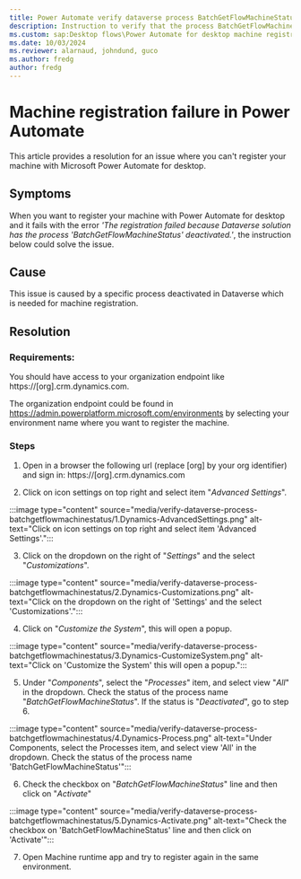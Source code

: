 ```yaml
---
title: Power Automate verify dataverse process BatchGetFlowMachineStatus 
description: Instruction to verify that the process BatchGetFlowMachineStatus is activated.
ms.custom: sap:Desktop flows\Power Automate for desktop machine registration
ms.date: 10/03/2024
ms.reviewer: alarnaud, johndund, guco
ms.author: fredg
author: fredg
---
```


# Machine registration failure in Power Automate
This article provides a resolution for an issue where you can't register your machine with Microsoft Power Automate for desktop.

## Symptoms

When you want to register your machine with Power Automate for desktop and it fails with the error _'The registration failed because Dataverse solution has the process 'BatchGetFlowMachineStatus' deactivated.'_, the instruction below could solve the issue.

## Cause

This issue is caused by a specific process deactivated in Dataverse which is needed for machine registration.

## Resolution

### Requirements:
You should have access to your organization endpoint like https://[org].crm.dynamics.com.

The organization endpoint could be found in https://admin.powerplatform.microsoft.com/environments by selecting your environment name where you want to register the machine.

### Steps

1. Open in a browser the following url (replace [org] by your org identifier) and sign in: https://[org].crm.dynamics.com

1. Click on icon settings on top right and select item "_Advanced Settings_".

:::image type="content" source="media/verify-dataverse-process-batchgetflowmachinestatus/1.Dynamics-AdvancedSettings.png" alt-text="Click on icon settings on top right and select item 'Advanced Settings'.":::

3. Click on the dropdown on the right of "_Settings_" and the select "_Customizations_".

:::image type="content" source="media/verify-dataverse-process-batchgetflowmachinestatus/2.Dynamics-Customizations.png" alt-text="Click on the dropdown on the right of 'Settings' and the select 'Customizations'.":::

4. Click on "_Customize the System_", this will open a popup.

:::image type="content" source="media/verify-dataverse-process-batchgetflowmachinestatus/3.Dynamics-CustomizeSystem.png" alt-text="Click on 'Customize the System' this will open a popup.":::

5. Under "_Components_", select the "_Processes_" item, and select view "_All_" in the dropdown. Check the status of the process name "_BatchGetFlowMachineStatus_". If the status is "_Deactivated_", go to step 6.

:::image type="content" source="media/verify-dataverse-process-batchgetflowmachinestatus/4.Dynamics-Process.png" alt-text="Under Components, select the Processes item, and select view 'All' in the dropdown. Check the status of the process name 'BatchGetFlowMachineStatus'":::

6. Check the checkbox on "_BatchGetFlowMachineStatus_" line and then click on "_Activate_"

:::image type="content" source="media/verify-dataverse-process-batchgetflowmachinestatus/5.Dynamics-Activate.png" alt-text="Check the checkbox on 'BatchGetFlowMachineStatus' line and then click on 'Activate'":::

7. Open Machine runtime app and try to register again in the same environment.
